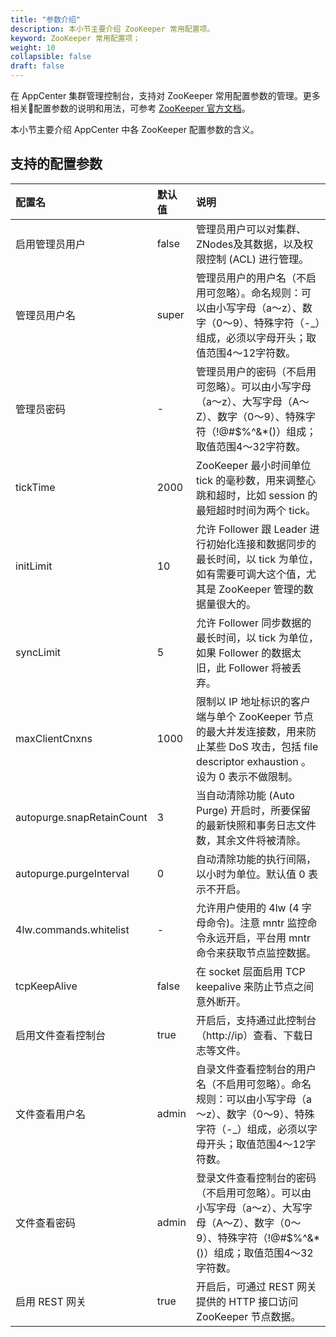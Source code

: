 ```yaml
---
title: "参数介绍"
description: 本小节主要介绍 ZooKeeper 常用配置项。 
keyword: ZooKeeper 常用配置项；
weight: 10
collapsible: false
draft: false
---
```




在 AppCenter 集群管理控制台，支持对 ZooKeeper 常用配置参数的管理。更多相关配置参数的说明和用法，可参考 [ZooKeeper 官方文档](https://zookeeper.apache.org/doc/r3.4.13/zookeeperAdmin.html#sc_configuration)。

本小节主要介绍 AppCenter 中各 ZooKeeper 配置参数的含义。

## 支持的配置参数

|配置名|默认值|说明|
|:--- |:--- |:--- |
| 启用管理员用户 | false | 管理员用户可以对集群、ZNodes及其数据，以及权限控制 (ACL) 进行管理。 |
| 管理员用户名 | super | 管理员用户的用户名（不启用可忽略）。命名规则：可以由小写字母（a～z）、数字（0～9）、特殊字符（-_）组成，必须以字母开头；取值范围4～12字符数。 |
| 管理员密码 | - | 管理员用户的密码（不启用可忽略）。可以由小写字母（a～z）、大写字母（A～Z）、数字（0～9）、特殊字符（!@#$%^&*()）组成；取值范围4～32字符数。 |
| tickTime | 2000 | ZooKeeper 最小时间单位 tick 的毫秒数，用来调整心跳和超时，比如 session 的最短超时时间为两个 tick。 |
| initLimit | 10 | 允许 Follower 跟 Leader 进行初始化连接和数据同步的最长时间，以 tick 为单位，如有需要可调大这个值，尤其是 ZooKeeper 管理的数据量很大的。 |
| syncLimit | 5 | 允许 Follower 同步数据的最长时间，以 tick 为单位，如果 Follower 的数据太旧，此 Follower 将被丢弃。 |
| maxClientCnxns | 1000 | 限制以 IP 地址标识的客户端与单个 ZooKeeper 节点的最大并发连接数，用来防止某些 DoS 攻击，包括 file descriptor exhaustion 。设为 0 表示不做限制。 |
| autopurge.snapRetainCount | 3 | 当自动清除功能 (Auto Purge) 开启时，所要保留的最新快照和事务日志文件数，其余文件将被清除。 |
| autopurge.purgeInterval | 0 | 自动清除功能的执行间隔，以小时为单位。默认值 0 表示不开启。 |
| 4lw.commands.whitelist | - | 允许用户使用的 4lw (4 字母命令)。注意 mntr 监控命令永远开启，平台用 mntr 命令来获取节点监控数据。 |
| tcpKeepAlive | false | 在 socket 层面启用 TCP keepalive 来防止节点之间意外断开。 |
| 启用文件查看控制台 | true | 开启后，支持通过此控制台（http://ip）查看、下载日志等文件。 |
| 文件查看用户名 | admin | 自录文件查看控制台的用户名（不启用可忽略）。命名规则：可以由小写字母（a～z）、数字（0～9）、特殊字符（-_）组成，必须以字母开头；取值范围4～12字符数。 |
| 文件查看密码 | admin| 登录文件查看控制台的密码（不启用可忽略）。可以由小写字母（a～z）、大写字母（A～Z）、数字（0～9）、特殊字符（!@#$%^&*()）组成；取值范围4～32字符数。 |
| 启用 REST 网关 | true| 开启后，可通过 REST 网关提供的 HTTP 接口访问 ZooKeeper 节点数据。 |
